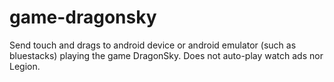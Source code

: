 # game-dragonsky
Send touch and drags to android device or android emulator (such as bluestacks) playing the game DragonSky. Does not auto-play watch ads nor Legion.

